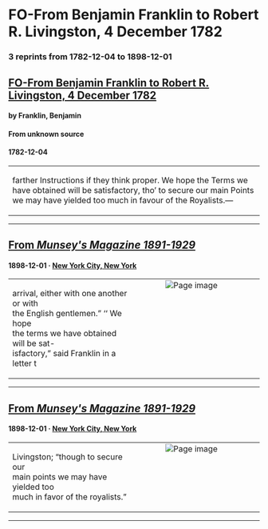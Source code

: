 
# FO-From Benjamin Franklin to Robert R. Livingston, 4 December 1782

### 3 reprints from 1782-12-04 to 1898-12-01

## [FO-From Benjamin Franklin to Robert R. Livingston, 4 December 1782](https://founders.archives.gov/documents/Franklin/01-38-02-0301)

#### by Franklin, Benjamin

#### From unknown source

#### 1782-12-04

<table style="width: 100%;"><tr><td style="width: 50%">

farther Instructions if they think proper. We hope the Terms we have obtained will be satisfactory, tho’ to secure our main Points we may have yielded too much in favour of the Royalists.—
</td></tr></table>

---

## [From _Munsey's Magazine 1891-1929_](https://archive.org/details/sim_munseys-magazine_1898-12_20_3/page/n36/mode/1up?view=theater)

#### 1898-12-01 &middot; [New York City, New York](http://dbpedia.org/resource/New_York_City)

<table style="width: 100%;"><tr><td style="width: 50%">

  
arrival, either with one another or with  
the English gentlemen.” ‘‘ We hope  
the terms we have obtained will be sat-  
isfactory,” said Franklin in a letter t
</td><td style="width: 50%; max-height: 75%; margin: auto; display: block;">
<img alt="Page image" src="https://iiif.archive.org/iiif/sim_munseys-magazine_1898-12_20_3&#0036;36/pct:12.520194,69.866310,35.379645,6.016043/600,/0/default.jpg"/>
</td>
</tr></table>

---

## [From _Munsey's Magazine 1891-1929_](https://archive.org/details/sim_munseys-magazine_1898-12_20_3/page/n36/mode/1up?view=theater)

#### 1898-12-01 &middot; [New York City, New York](http://dbpedia.org/resource/New_York_City)

<table style="width: 100%;"><tr><td style="width: 50%">

  
Livingston; “though to secure our  
main points we may have yielded too  
much in favor of the royalists.”
</td><td style="width: 50%; max-height: 75%; margin: auto; display: block;">
<img alt="Page image" src="https://iiif.archive.org/iiif/sim_munseys-magazine_1898-12_20_3&#0036;36/pct:12.600969,76.069519,35.298869,4.411765/600,/0/default.jpg"/>
</td>
</tr></table>

---

